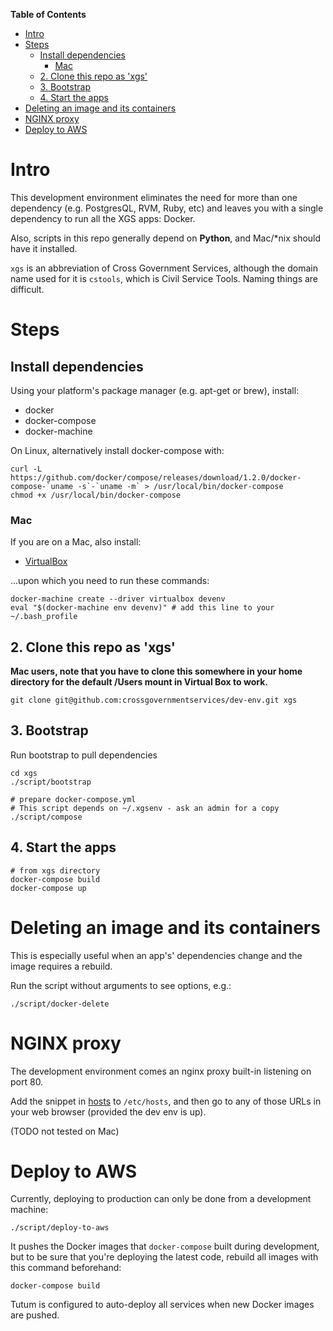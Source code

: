 <!-- markdown-toc start - Don't edit this section. Run M-x markdown-toc/generate-toc again -->
**Table of Contents**

- [Intro](#intro)
- [Steps](#steps)
    - [Install dependencies](#install-dependencies)
        - [Mac](#mac)
    - [2. Clone this repo as 'xgs'](#2-clone-this-repo-as-xgs)
    - [3. Bootstrap](#3-bootstrap)
    - [4. Start the apps](#4-start-the-apps)
- [Deleting an image and its containers](#deleting-an-image-and-its-containers)
- [NGINX proxy](#nginx-proxy)
- [Deploy to AWS](#deploy-to-aws)

<!-- markdown-toc end -->


# Intro

This development environment eliminates the need for more than one dependency (e.g. PostgresQL, RVM, Ruby, etc) and leaves you with a single dependency to run all the XGS apps: Docker.

Also, scripts in this repo generally depend on **Python**, and Mac/\*nix should have  it installed.

```xgs``` is an abbreviation of Cross Government Services, although the domain name used for it is ```cstools```, which is Civil Service Tools. Naming things are difficult.

# Steps


## Install dependencies

Using your platform's package manager (e.g. apt-get or brew), install:

- docker
- docker-compose
- docker-machine


On Linux, alternatively install docker-compose with:

    curl -L https://github.com/docker/compose/releases/download/1.2.0/docker-compose-`uname -s`-`uname -m` > /usr/local/bin/docker-compose
    chmod +x /usr/local/bin/docker-compose

### Mac

If you are on a Mac, also install:

- [VirtualBox](https://www.virtualbox.org/)

...upon which you need to run these commands:

    docker-machine create --driver virtualbox devenv
    eval "$(docker-machine env devenv)" # add this line to your ~/.bash_profile

## 2. Clone this repo as 'xgs'

**Mac users, note that you have to clone this somewhere in your home directory for the default /Users mount in Virtual Box to work.**

    git clone git@github.com:crossgovernmentservices/dev-env.git xgs

## 3. Bootstrap

Run bootstrap to pull dependencies

    cd xgs
    ./script/bootstrap

    # prepare docker-compose.yml
    # This script depends on ~/.xgsenv - ask an admin for a copy
    ./script/compose

## 4. Start the apps

    # from xgs directory
    docker-compose build
    docker-compose up

# Deleting an image and its containers

This is especially useful when an app's' dependencies change and the image requires a rebuild.

Run the script without arguments to see options, e.g.:

    ./script/docker-delete

# NGINX proxy

The development environment comes an nginx proxy built-in listening on port 80.

Add the snippet in [hosts](./hosts) to ```/etc/hosts```, and then go to any of those URLs in your web browser (provided the dev env is up).

(TODO not tested on Mac)

# Deploy to AWS

Currently, deploying to production can only be done from a development machine:

    ./script/deploy-to-aws

It pushes the Docker images that ```docker-compose``` built during development, but to be sure that you're deploying the latest code, rebuild all images with this command beforehand:

    docker-compose build


Tutum is configured to auto-deploy all services when new Docker images are pushed.
